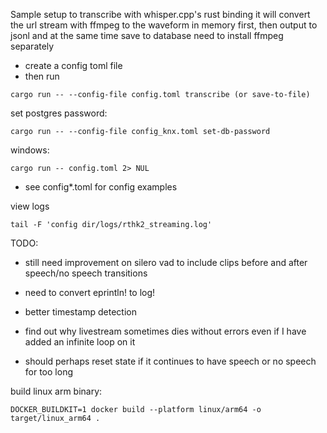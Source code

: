 Sample setup to transcribe with whisper.cpp's rust binding
it will convert the url stream with ffmpeg to the waveform in memory first, then output to jsonl and at the same time save to database
need to install ffmpeg separately

- create a config toml file
- then run
```
cargo run -- --config-file config.toml transcribe (or save-to-file)
```

set postgres password:
```
cargo run -- --config-file config_knx.toml set-db-password
```

windows:
```
cargo run -- config.toml 2> NUL
```
- see config*.toml for config examples

view logs
```
tail -F 'config dir/logs/rthk2_streaming.log'
```

TODO:

- still need improvement on silero vad to include clips before and after speech/no speech transitions

- need to convert eprintln! to log!

- better timestamp detection

- find out why livestream sometimes dies without errors even if I have added an infinite loop on it

- should perhaps reset state if it continues to have speech or no speech for too long

build linux arm binary:

```
DOCKER_BUILDKIT=1 docker build --platform linux/arm64 -o target/linux_arm64 .
```


